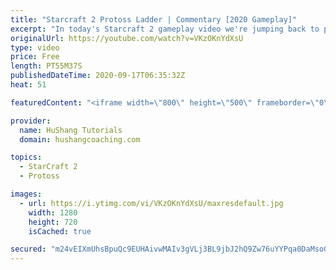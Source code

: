 ```yaml
---
title: "Starcraft 2 Protoss Ladder | Commentary [2020 Gameplay]"
excerpt: "In today's Starcraft 2 gameplay video we're jumping back to playing Protoss! We'll be doing some ladder commentary and hopefully you guys pick up some helpful tips along the way.   Starcraft 2 Protoss Ladder | Commentary [2020] #StarCraft2 #Protoss #Ladder  0:00 - Intro 0:38 - Match 1 - Protoss vs Zerg"
originalUrl: https://youtube.com/watch?v=VKzOKnYdXsU
type: video
price: Free
length: PT55M37S
publishedDateTime: 2020-09-17T06:35:32Z
heat: 51

featuredContent: "<iframe width=\"800\" height=\"500\" frameborder=\"0\" src=\"https://www.youtube.com/embed/VKzOKnYdXsU\" allow=\"accelerometer; autoplay; encrypted-media; gyroscope; picture-in-picture\" allowfullscreen></iframe>"

provider:
  name: HuShang Tutorials
  domain: hushangcoaching.com

topics:
  - StarCraft 2
  - Protoss

images:
  - url: https://i.ytimg.com/vi/VKzOKnYdXsU/maxresdefault.jpg
    width: 1280
    height: 720
    isCached: true

secured: "m24vEIXmUhsBpuQc9EUHAivwMAIv3gVLj3BL9jbJ2hQ9Zw76uYYPqa0DaMsoGBVC81MALLpoSwnWslyTuCvNguwNtCl6Lt4AuS39/Mf80xplpwFASSLWOBP4h6caKxV8Vrw+FIiesrL5SbL4ZZPSBF7SvW30MgdfMD1IY7n6FwgUTjyH+owYXC4vVogRhjpY4aMK5I8O7F/8K5f3PGr+UB25/3ov4T7YuRvIl8M0w+JrX0u2+sZZj3lebcPLOwu/DN4yIhHt8L26vxHD6/KsIi1Lt8vXE6fVREzglxnpd0+0ZsMZ9v+rmorkT0ZNMj9UxqfBbsacrfu2nI6phfvxd2UVylZnWAYFVwiwsTaaW+49274La1lOUF0xJEXBAOEpHKhfVdz8stgE0+aNyAsEDUQVjxG7Yx7FGi4EWvf67EA=;oLeFtkMlGSV752zFBuN6gA=="
---
```


